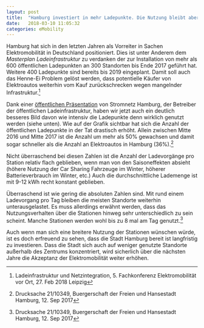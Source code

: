 ```yaml
---
layout: post
title:  "Hamburg investiert in mehr Ladepunkte. Die Nutzung bleibt aber weiterhin auf niedrigem Niveau"
date:   2018-03-10 11:05:32
categories: eMobility
---
```


Hamburg hat sich in den letzten Jahren als Vorreiter in Sachen Elektromobilität in Deutschland positioniert. Dies ist unter Anderem dem _Masterplan Ladeinfrastruktur_ zu verdanken der zur Installation von mehr als 600 öffentlichen Ladepunkten an 300 Standorten bis Ende 2017 geführt hat. Weitere 400 Ladepunkte sind bereits bis 2019 eingeplant. Damit soll auch das Henne-Ei Problem gelöst werden, dass potentielle Käufer von Elektroautos weiterhin vom Kauf zurückschrecken wegen mangelnder Infrastruktur.[^1]

Dank einer [öffentlichen Präsentation](https://www.now-gmbh.de/content/1-aktuelles/1-presse/20180226-fachkonf-bundesfoerderung-bringt-elektromobilitaet-entscheidend-voran/tag-2_2-2-2_zisler-hamburg.pdf) von Stromnetz Hamburg, der Betreiber der öffentlichen Ladeinfrastruktur, haben wir jetzt auch ein deutlich besseres Bild davon wie intensiv die Ladepunkte denn wirklich genutzt werden (siehe unten). Wie auf der Grafik sichtbar hat sich die Anzahl der öffentlichen Ladepunkte in der Tat drastisch erhöht. Allein zwischen Mitte 2016 und Mitte 2017 ist die Anzahl um mehr als 50% gewachsen und damit sogar schneller als die Anzahl an Elektroautos in Hamburg (36%).[^2]

Nicht überraschend bei diesen Zahlen ist die Anzahl der Ladevorgänge pro Station relativ flach geblieben, wenn man von den Saisoneffekten absieht (höhere Nutzung der Car Sharing Fahrzeuge im Winter, höherer Batterieverbrauch im Winter, etc.) Auch die durchschnittliche Lademenge ist mit 9-12 kWh recht konstant geblieben.

Überraschend ist wie gering die absoluten Zahlen sind. Mit rund einem Ladevorgang pro Tag bleiben die meisten Standorte weiterhin unterausgelastet. Es muss allerdings erwähnt werden, dass das Nutzungsverhalten über die Stationen hinweg sehr unterschiedlich zu sein scheint. Manche Stationen werden wohl bis zu 8 mal am Tag genutzt.[^2]

Auch wenn man sich eine breitere Nutzung der Stationen wünschen würde, ist es doch erfreuend zu sehen, dass die Stadt Hamburg bereit ist langfristig zu investieren. Dass die Stadt sich auch auf weniger genutzte Standorte außerhalb des Zentrums konzentriert, wird sicherlich über die nächsten Jahre die Akzeptanz der Elektromobilität weiter erhöhen.

<canvas id="chargingChart1"></canvas>
<script>
  window.chartColors = {
    red: 'rgb(255, 99, 132)',
    orange: 'rgb(255, 159, 64)',
    yellow: 'rgb(255, 205, 86)',
    green: 'rgb(75, 192, 192)',
    blue: 'rgb(54, 162, 235)',
    purple: 'rgb(153, 102, 255)',
    grey: 'rgb(201, 203, 207)'
  };
  var ctx = document.getElementById("chargingChart1").getContext('2d');
  Chart.defaults.global.defaultFontSize = 16;
  Chart.defaults.global.defaultFontColor = '#111';
  var chargingChart1 = new Chart(ctx, {
      type: 'line',
      data: {
          labels: ["Jul 16",	"Aug 16",	"Sep 16",	"Oct 16",	"Nov 16",	"Dec 16",	"Jan 17",	"Feb 17",	"Mar 17",	"Apr 17",	"May 17",	"Jun 17",	"Jul 17",	"Aug 17",	"Sep 17",	"Oct 17",	"Nov 17",	"Dec 17",	"Jan 18"],

          datasets: [{
            label: 'Ladestandorte (Stromnetz Hamburg)',
            borderColor: window.chartColors.blue,
            backgroundColor: window.chartColors.blue,
            fill: false,
            data: [
              108,	114,	123,	132,	134,	138,	146,	148,	160,	180,	197,	206,	220,	249,	274,	297,	309,	311,	324
            ],
            yAxisID: 'y-axis-1',
          }, {
            label: 'Ladevorgänge / Standort / Tag',
            borderColor: window.chartColors.red,
            backgroundColor: window.chartColors.red,
            fill: false,
            data: [
              0.9,	0.78,	0.83,	0.8,	0.93,	0.98,	0.97,	0.95,	0.91,	0.82,	0.79,	0.73,	0.67,	0.68,	0.7,	0.74,	0.87,	0.96,	1.06
            ],
            yAxisID: 'y-axis-2'
          }]

      },
      options: {
          responsive: true,
          hoverMode: 'index',
          stacked: false,
          title: {
            display: true,
            text: 'Ladevorgänge an den öffentlichen Ladesäulen in Hamburg'
          },
          scales: {
              yAxes: [{
                type: 'linear', 
                display: true,
                position: 'left',
                ticks: {
                  beginAtZero: true
                },
                id: 'y-axis-1'
              }, {
                type: 'linear', 
                beginAtZero: true,
                display: true,
                position: 'right',
                ticks: {
                  beginAtZero: true
                },
                id: 'y-axis-2',

                gridLines: {
                  drawOnChartArea: false
                },
              }],
            }

      }
  });
</script>

[^1]: Ladeinfrastruktur und Netzintegration, 5. Fachkonferenz Elektromobilität vor Ort, 27. Feb 2018 Leipzig

[^2]: Drucksache 21/10349, Buergerschaft der Freien und Hansestadt Hamburg, 12. Sep 2017